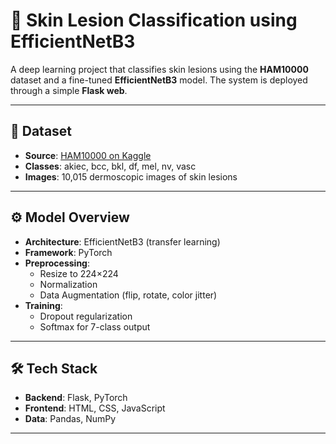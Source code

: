 # 🔬 Skin Lesion Classification using EfficientNetB3

A deep learning project that classifies skin lesions using the **HAM10000** dataset and a fine-tuned **EfficientNetB3** model. The system is deployed through a simple **Flask web**.

---

## 📁 Dataset

- **Source**: [HAM10000 on Kaggle](https://www.kaggle.com/datasets/kmader/skin-cancer-mnist-ham10000)
- **Classes**: akiec, bcc, bkl, df, mel, nv, vasc
- **Images**: 10,015 dermoscopic images of skin lesions

---

## ⚙️ Model Overview

- **Architecture**: EfficientNetB3 (transfer learning)
- **Framework**: PyTorch
- **Preprocessing**:
  - Resize to 224×224
  - Normalization
  - Data Augmentation (flip, rotate, color jitter)
- **Training**:
  - Dropout regularization
  - Softmax for 7-class output

---

## 🛠️ Tech Stack

- **Backend**: Flask, PyTorch
- **Frontend**: HTML, CSS, JavaScript
- **Data**: Pandas, NumPy

---

